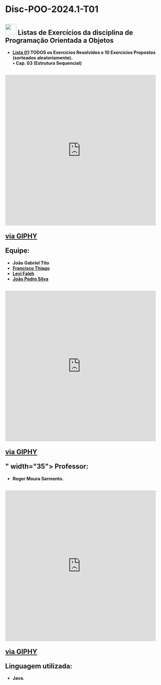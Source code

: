 # Disc-POO-2024.1-T01

## <img src="https://media.giphy.com/media/iY8CRBdQXODJSCERIr/giphy.gif" width="35"><b> Listas de Exercícios da disciplina de Programação Orientada a Objetos

- [Lista 01](https://github.com/LeviFaleh/Disc_POO-2024.1-T01.git):TODOS os Exercícios Resolvidos e 10 Exercícios Propostos (sorteados aleatoriamente). <br>
 • Cap. 03 (Estrutura Sequencial)


##  <iframe src="https://giphy.com/embed/Exth4v6m9wexvz3oPK" width="480" height="480" frameBorder="0" class="giphy-embed" allowFullScreen></iframe><p><a href="https://giphy.com/stickers/Mode-design-data-analytics-datadesign-Exth4v6m9wexvz3oPK">via GIPHY</a></p> Equipe:
- João Gabriel Tito
- [Francisco Thiago](https://github.com/thhiago09)
- [Levi Faleh](https://github.com/LeviFaleh)
- [João Pedro Silva](https://github.com/joaopedrosilva23)
##  <iframe src="https://giphy.com/embed/Exth4v6m9wexvz3oPK" width="480" height="480" frameBorder="0" class="giphy-embed" allowFullScreen></iframe><p><a href="https://giphy.com/stickers/Mode-design-data-analytics-datadesign-Exth4v6m9wexvz3oPK">via GIPHY</a></p>" width="35"><b> Professor:
- Roger Moura Sarmento.

## <iframe src="https://giphy.com/embed/Exth4v6m9wexvz3oPK" width="480" height="480" frameBorder="0" class="giphy-embed" allowFullScreen></iframe><p><a href="https://giphy.com/stickers/Mode-design-data-analytics-datadesign-Exth4v6m9wexvz3oPK">via GIPHY</a></p> Linguagem utilizada:
- Java.
